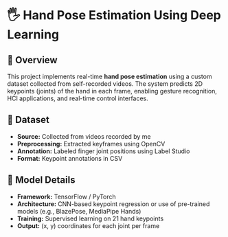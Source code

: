 # 🖐️ Hand Pose Estimation Using Deep Learning

## 📌 Overview
This project implements real-time **hand pose estimation** using a custom dataset collected from self-recorded videos. The system predicts 2D keypoints (joints) of the hand in each frame, enabling gesture recognition, HCI applications, and real-time control interfaces.

## 🎥 Dataset
- **Source:** Collected from videos recorded by me
- **Preprocessing:** Extracted keyframes using OpenCV
- **Annotation:** Labeled finger joint positions using Label Studio
- **Format:** Keypoint annotations in CSV

## 🧠 Model Details
- **Framework:** TensorFlow / PyTorch
- **Architecture:** CNN-based keypoint regression or use of pre-trained models (e.g., BlazePose, MediaPipe Hands)
- **Training:** Supervised learning on 21 hand keypoints
- **Output:** (x, y) coordinates for each joint per frame

